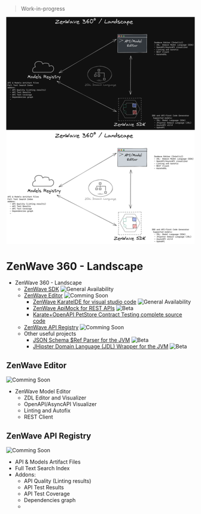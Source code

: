 > Work-in-progress

<p align="center"  markdown="1">
  <img src="ZenWave-360-ZDL-Landscape-dark.png#gh-dark-mode-only" alt="ZenWave360 Landscape" />
  <img src="ZenWave-360-ZDL-Landscape-light.png#gh-light-mode-only" alt="ZenWave360 Landscape" />
</p>

# ZenWave 360 - Landscape

- ZenWave 360 - Landscape
  - [ZenWave SDK](https://zenwave360.github.io/zenwave-sdk/) ![General Availability](https://img.shields.io/badge/lifecycle-GA-green)
  - [ZenWave Editor](#zenwave-editor) ![Comming Soon](https://img.shields.io/badge/lifecycle-Comming_Soon-lightgray)
    - [ZenWave KarateIDE for visual studio code](https://github.com/ZenWave360/karate-ide) ![General Availability](https://img.shields.io/badge/lifecycle-GA-green)
    - [ZenWave ApiMock for REST APIs](https://github.com/ZenWave360/zenwave-apimock) ![Beta](https://img.shields.io/badge/lifecycle-beta-red)
    - [Karate+OpenAPI PetStore Contract Testing complete source code](https://github.com/ZenWave360/karate-openapi-petstore)
  - [ZenWave API Registry](#zenwave-api-registry) ![Comming Soon](https://img.shields.io/badge/lifecycle-Comming_Soon-lightgray)
  - Other useful projects
    - [JSON Schema $Ref Parser for the JVM](https://zenwave360.github.io/json-schema-ref-parser-jvm/) ![Beta](https://img.shields.io/badge/lifecycle-beta-red)
    - [JHipster Domain Language (JDL) Wrapper for the JVM](https://github.com/ZenWave360/jdl-jvm) ![Beta](https://img.shields.io/badge/lifecycle-beta-red)

## ZenWave Editor

![Comming Soon](https://img.shields.io/badge/lifecycle-Comming_Soon-lightgray)

- ZenWave Model Editor
  - ZDL Editor and Visualizer
  - OpenAPI/AsyncAPI Visualizer
  - Linting and Autofix
  - REST Client

## ZenWave API Registry

![Comming Soon](https://img.shields.io/badge/lifecycle-Comming_Soon-lightgray)

- API & Models Artifact Files
- Full Text Search Index
- Addons:
  - API Quality (Linting results)
  - API Test Results
  - API Test Coverage
  - Dependencies graph
  -
